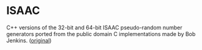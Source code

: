 # ISAAC

C++ versions of the 32-bit and 64-bit ISAAC pseudo-random number generators
ported from the public domain C implementations made by Bob Jenkins. ([original](https://www.burtleburtle.net/bob/rand/isaacafa.html))
